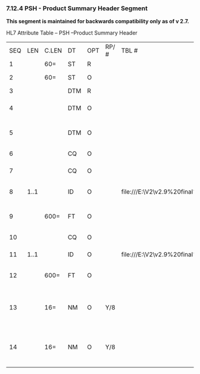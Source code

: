 ### 7.12.4 PSH - Product Summary Header Segment 

**This segment is maintained for backwards compatibility only as of v 2.7.**

HL7 Attribute Table – PSH –Product Summary Header

|     |     |     |     |     |     |     |     |     |
| --- | --- | --- | --- | --- | --- | --- | --- | --- |
| SEQ | LEN | C.LEN | DT | OPT | RP/ # | TBL # | ITEM # | ELEMENT NAME |
| 1 |  | 60= | ST | R |  |  | 01233 | Report Type |
| 2 |  | 60= | ST | O |  |  | 01297 | Report Form Identifier |
| 3 |  |  | DTM | R |  |  | 01235 | Report Date |
| 4 |  |  | DTM | O |  |  | 01236 | Report Interval Start Date |
| 5 |  |  | DTM | O |  |  | 01237 | Report Interval End Date |
| 6 |  |  | CQ | O |  |  | 01238 | Quantity Manufactured |
| 7 |  |  | CQ | O |  |  | 01239 | Quantity Distributed |
| 8 | 1..1 |  | ID | O |  | file:///E:\V2\v2.9%20final%20Nov%20from%20Frank\V29_CH02C_Tables.docx#HL70329[0329] | 01240 | Quantity Distributed Method |
| 9 |  | 600= | FT | O |  |  | 01241 | Quantity Distributed Comment |
| 10 |  |  | CQ | O |  |  | 01242 | Quantity in Use |
| 11 | 1..1 |  | ID | O |  | file:///E:\V2\v2.9%20final%20Nov%20from%20Frank\V29_CH02C_Tables.docx#HL70329[0329] | 01243 | Quantity in Use Method |
| 12 |  | 600= | FT | O |  |  | 01244 | Quantity in Use Comment |
| 13 |  | 16= | NM | O | Y/8 |  | 01245 | Number of Product Experience Reports Filed by Facility |
| 14 |  | 16= | NM | O | Y/8 |  | 01246 | Number of Product Experience Reports Filed by Distributor |
